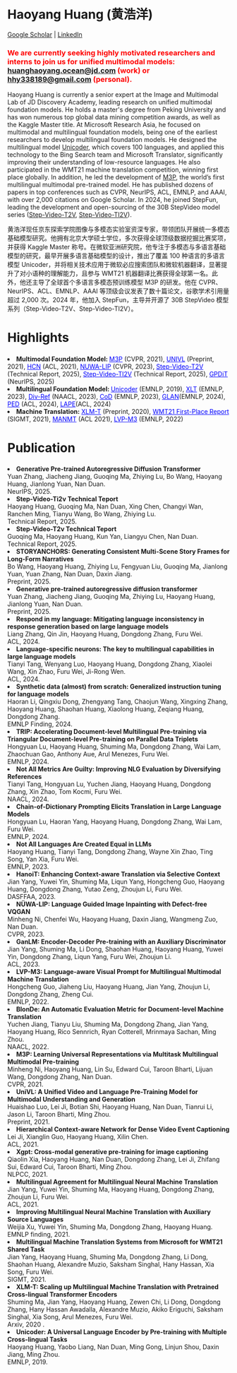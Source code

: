# Haoyang Huang (黄浩洋)

[Google Scholar](https://scholar.google.com/citations?user=nIS66toAAAAJ&hl=en) \| [LinkedIn](https://www.linkedin.com/in/%E6%B5%A9%E6%B4%8B-%E9%BB%84-77a59016a/)

### <span style="color: #ff0000;">We are currently seeking highly motivated researchers and interns to join us for unified multimodal models: huanghaoyang.ocean@jd.com (work) or hhy338189@gmail.com (personal).</span>

Haoyang Huang is currently a senior expert at the Image and Multimodal Lab of JD Discovery Academy, leading research on unified multimodal foundation models. He holds a master's degree from Peking University and has won numerous top global data mining competition awards, as well as the Kaggle Master title. At Microsoft Research Asia, he focused on multimodal and multilingual foundation models, being one of the earliest researchers to develop multilingual foundation models. He designed the multilingual model [Unicoder](https://arxiv.org/abs/1909.00964), which covers 100 languages, and applied this technology to the Bing Search team and Microsoft Translator, significantly improving their understanding of low-resource languages. He also participated in the WMT21 machine translation competition, winning first place globally. In addition, he led the development of [M3P](https://arxiv.org/abs/2006.02635), the world’s first multilingual multimodal pre-trained model. He has published dozens of papers in top conferences such as CVPR, NeurIPS, ACL, EMNLP, and AAAI, with over 2,000 citations on Google Scholar. In 2024, he joined StepFun, leading the development and open-sourcing of the 30B StepVideo model series ([Step-Video-T2V](https://arxiv.org/abs/2502.10248), [Step-Video-TI2V](https://arxiv.org/abs/2503.11251)).

黄浩洋现任京东探索学院图像与多模态实验室资深专家，带领团队开展统一多模态基础模型研究。他拥有北京大学硕士学位，多次获得全球顶级数据挖掘比赛奖项，并获得 Kaggle Master 称号。在微软亚洲研究院，他专注于多模态与多语言基础模型的研究，最早开展多语言基础模型的设计，推出了覆盖 100 种语言的多语言模型 Unicoder，并将相关技术应用于微软必应搜索团队和微软机器翻译，显著提升了对小语种的理解能力，且参与 WMT21 机器翻译比赛获得全球第一名。此外，他还主导了全球首个多语言多模态预训练模型 M3P 的研发。他在 CVPR、NeurIPS、ACL、EMNLP、AAAI 等顶级会议发表了数十篇论文，谷歌学术引用量超过 2,000 次。2024 年，他加入 StepFun，主导并开源了 30B StepVideo 模型系列（Step-Video-T2V、Step-Video-TI2V）。


# Highlights

###  <ul style="text-align: left;">
   <li><strong>
    Multimodal Foundation Model: </strong> <a href="https://arxiv.org/abs/2006.02635" style="color:blue;">M3P</a> (CVPR, 2021), <a href="https://arxiv.org/abs/2002.06353" style="color:blue;">UNIVL</a> (Preprint, 2021), <a href="https://aclanthology.org/2021.acl-long.156/" style="color:blue;">HCN</a> (ACL, 2021), <a href="https://arxiv.org/abs/2202.05009" style="color:blue;">NUWA-LIP</a> (CVPR, 2023), <a href="https://arxiv.org/abs/2502.10248" style="color:blue;">Step-Video-T2V</a> (Technical Report, 2025), <a href="https://arxiv.org/abs/2503.11251" style="color:blue;">Step-Video-TI2V</a> (Technical Report, 2025), <a href="https://arxiv.org/abs/2505.07344" style="color:blue;">GPDiT</a> (NeurIPS, 2025)
  </li>  
  <li><strong>Multilingual Foundation Model: </strong> <a href="https://arxiv.org/abs/1909.00964" style="color:blue;">Unicoder</a> (EMNLP, 2019), <a href="https://arxiv.org/abs/2305.07004" style="color:blue;">XLT</a> (EMNLP, 2023), <a href="https://aclanthology.org/2024.naacl-long.367/" style="color:blue;">Div-Ref</a> (NAACL, 2023), <a href="https://aclanthology.org/2024.emnlp-main.55/" style="color:blue;">CoD</a> (EMNLP, 2023), <a href="https://arxiv.org/abs/2402.13064" style="color:blue;">GLAN</a>(EMNLP, 2024), <a href="https://aclanthology.org/2024.acl-long.229/" style="color:blue;">PED</a> (ACL, 2024), <a href="https://arxiv.org/abs/2402.16438" style="color:blue;">LAPE</a>(ACL, 2024)
  </li> 
  <li><strong>Machine Translation:</strong> <a href="https://arxiv.org/abs/2012.15547" style="color:blue;">XLM-T</a> (Preprint, 2020), <a href="https://aclanthology.org/2021.wmt-1.54" style="color:blue;">WMT21 First-Place Report</a> (SIGMT, 2021), <a href="https://aclanthology.org/2021.acl-short.31/" style="color:blue;">MANMT</a> (ACL 2021), <a href="https://aclanthology.org/2022.emnlp-main.184/" style="color:blue;">LVP-M3</a> (EMNLP, 2022)
  </li> 
  </ul>

# Publication


###  <ul style="text-align: left;">
  <li>
    <strong>Generative Pre-trained Autoregressive Diffusion Transformer</strong><br>
    Yuan Zhang, Jiacheng Jiang, Guoqing Ma, Zhiying Lu, Bo Wang, Haoyang Huang, Jianlong Yuan, Nan Duan.<br> 
     NeurIPS, 2025.
  </li>

  <li>
    <strong>Step-Video-Ti2v Technical Teport</strong><br>
    Haoyang Huang, Guoqing Ma, Nan Duan, Xing Chen, Changyi Wan, Ranchen Ming, Tianyu Wang, Bo Wang, Zhiying Lu.<br> 
    Technical Report, 2025.
  </li>

  <li>
    <strong>Step-Video-T2v Technical Teport</strong><br>
    Guoqing Ma, Haoyang Huang, Kun Yan, Liangyu Chen, Nan Duan.<br>
    Technical Report, 2025.
  </li>

  <li>
    <strong>STORYANCHORS: Generating Consistent Multi-Scene Story Frames for Long-Form Narratives</strong><br>
    Bo Wang, Haoyang Huang, Zhiying Lu, Fengyuan Liu, Guoqing Ma, Jianlong Yuan, Yuan Zhang, Nan Duan, Daxin Jiang.<br>
    Preprint, 2025.
  </li>

  <li>
    <strong>Generative pre-trained autoregressive diffusion transformer</strong><br>
    Yuan Zhang, Jiacheng Jiang, Guoqing Ma, Zhiying Lu, Haoyang Huang, Jianlong Yuan, Nan Duan.<br>
    Preprint, 2025.
  </li>

  <li>
    <strong>Respond in my language: Mitigating language inconsistency in response generation based on large language models</strong><br>
    Liang Zhang, Qin Jin, Haoyang Huang, Dongdong Zhang, Furu Wei.<br>
    ACL, 2024.
  </li>

  <li>
    <strong>Language-specific neurons: The key to multilingual capabilities in large language models</strong><br>
    Tianyi Tang, Wenyang Luo, Haoyang Huang, Dongdong Zhang, Xiaolei Wang, Xin Zhao, Furu Wei, Ji-Rong Wen.<br> 
    ACL, 2024.
  </li>

  <li>
    <strong>Synthetic data (almost) from scratch: Generalized instruction tuning for language models</strong><br>
    Haoran Li, Qingxiu Dong, Zhengyang Tang, Chaojun Wang, Xingxing Zhang, Haoyang Huang, Shaohan Huang, Xiaolong Huang, Zeqiang Huang, Dongdong Zhang.<br> 
    EMNLP Finding, 2024.
  </li>

   <li>
    <strong>TRIP: Accelerating Document-level Multilingual Pre-training via Triangular Document-level Pre-training on Parallel Data Triplets</strong><br>
    Hongyuan Lu, Haoyang Huang, Shuming Ma, Dongdong Zhang, Wai Lam, Zhaochuan Gao, Anthony Aue, Arul Menezes, Furu Wei.<br> 
    EMNLP, 2024.
  </li>

   <li>
    <strong>Not All Metrics Are Guilty: Improving NLG Evaluation by Diversifying References</strong><br>
    Tianyi Tang, Hongyuan Lu, Yuchen Jiang, Haoyang Huang, Dongdong Zhang, Xin Zhao, Tom Kocmi, Furu Wei.<br> 
    NAACL, 2024.
  </li>

  <li>
    <strong>Chain-of-Dictionary Prompting Elicits Translation in Large Language Models</strong><br>
    Hongyuan Lu, Haoran Yang, Haoyang Huang, Dongdong Zhang, Wai Lam, Furu Wei.<br> 
    EMNLP, 2024.
  </li>

   <li>
    <strong>Not All Languages Are Created Equal in LLMs</strong><br>
    Haoyang Huang, Tianyi Tang, Dongdong Zhang, Wayne Xin Zhao, Ting Song, Yan Xia, Furu Wei.<br> 
    EMNLP, 2023.
   </li>

  <li>
    <strong>HanoiT: Enhancing Context-aware Translation via Selective Context</strong><br>
    Jian Yang, Yuwei Yin, Shuming Ma, Liqun Yang, Hongcheng Guo, Haoyang Huang, Dongdong Zhang, Yutao Zeng, Zhoujun Li, Furu Wei.<br> 
    DASFFAA, 2023.
   </li>

  <li>
    <strong>NÜWA-LIP: Language Guided Image Inpainting with Defect-free VQGAN</strong><br>
    Minheng Ni, Chenfei Wu, Haoyang Huang, Daxin Jiang, Wangmeng Zuo, Nan Duan.<br> 
    CVPR, 2023.
   </li>

  <li>
    <strong>GanLM: Encoder-Decoder Pre-training with an Auxiliary Discriminator</strong><br>
    Jian Yang, Shuming Ma, Li Dong, Shaohan Huang, Haoyang Huang, Yuwei Yin, Dongdong Zhang, Liqun Yang, Furu Wei, Zhoujun Li.<br> 
    ACL, 2023.
   </li>

  <li>
    <strong>LVP-M3: Language-aware Visual Prompt for Multilingual Multimodal Machine Translation</strong><br>
    Hongcheng Guo, Jiaheng Liu, Haoyang Huang, Jian Yang, Zhoujun Li, Dongdong Zhang, Zheng Cui.<br> 
    EMNLP, 2022.
   </li>

  <li>
    <strong>BlonDe: An Automatic Evaluation Metric for Document-level Machine Translation</strong><br>
    Yuchen Jiang, Tianyu Liu, Shuming Ma, Dongdong Zhang, Jian Yang, Haoyang Huang, Rico Sennrich, Ryan Cotterell, Mrinmaya Sachan, Ming Zhou.<br> 
    NAACL, 2022.
   </li>

   <li>
    <strong>M3P: Learning Universal Representations via Multitask Multilingual Multimodal Pre-training</strong><br>
    Minheng Ni, Haoyang Huang, Lin Su, Edward Cui, Taroon Bharti, Lijuan Wang, Dongdong Zhang, Nan Duan.<br> 
    CVPR, 2021.
   </li>

   <li>
    <strong>UniVL: A Unified Video and Language Pre-Training Model for Multimodal Understanding and Generation</strong><br>
    Huaishao Luo, Lei Ji, Botian Shi, Haoyang Huang, Nan Duan, Tianrui Li, Jason Li, Taroon Bharti, Ming Zhou.<br> 
    Preprint, 2021.
   </li>
   

   <li>
    <strong>Hierarchical Context-aware Network for Dense Video Event Captioning</strong><br>
    Lei Ji, Xianglin Guo, Haoyang Huang, Xilin Chen.<br> 
    ACL, 2021.
   </li>

   <li>
    <strong>Xgpt: Cross-modal generative pre-training for image captioning</strong><br>
    Qiaolin Xia, Haoyang Huang, Nan Duan, Dongdong Zhang, Lei Ji, Zhifang Sui, Edward Cui, Taroon Bharti, Ming Zhou.<br> 
    NLPCC, 2021.
   </li>

   <li>
    <strong>Multilingual Agreement for Multilingual Neural Machine Translation</strong><br>
    Jian Yang, Yuwei Yin, Shuming Ma, Haoyang Huang, Dongdong Zhang, Zhoujun Li, Furu Wei.<br> 
    ACL, 2021.
   </li>

   <li>
    <strong>Improving Multilingual Neural Machine Translation with Auxiliary Source Languages</strong><br>
    Weijia Xu, Yuwei Yin, Shuming Ma, Dongdong Zhang, Haoyang Huang.<br> 
    EMNLP finding, 2021.
   </li>

   <li>
    <strong>Multilingual Machine Translation Systems from Microsoft for WMT21 Shared Task</strong><br>
    Jian Yang, Haoyang Huang, Shuming Ma, Dongdong Zhang, Li Dong, Shaohan Huang, Alexandre Muzio, Saksham Singhal, Hany Hassan, Xia Song, Furu Wei.<br> 
    SIGMT, 2021.
   </li>

   <li>
    <strong>XLM-T: Scaling up Multilingual Machine Translation with Pretrained Cross-lingual Transformer Encoders</strong><br>
    Shuming Ma, Jian Yang, Haoyang Huang, Zewen Chi, Li Dong, Dongdong Zhang, Hany Hassan Awadalla, Alexandre Muzio, Akiko Eriguchi, Saksham Singhal, Xia Song, Arul Menezes, Furu Wei.<br> 
    Arxiv, 2020 .
   </li>

   <li>
    <strong>Unicoder: A Universal Language Encoder by Pre-training with Multiple Cross-lingual Tasks</strong><br>
    Haoyang Huang, Yaobo Liang, Nan Duan, Ming Gong, Linjun Shou, Daxin Jiang, Ming Zhou.<br> 
    EMNLP, 2019.
   </li>

</ul>
